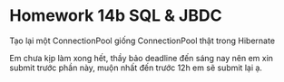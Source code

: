 ﻿# Homework 14b SQL & JBDC
Tạo lại một ConnectionPool giống ConnectionPool thật trong Hibernate

Em chưa kịp làm xong hết, thầy bảo deadline đến sáng nay nên em xin submit trước phần này, muộn nhất đến trước 12h em sẽ submit lại ạ.


